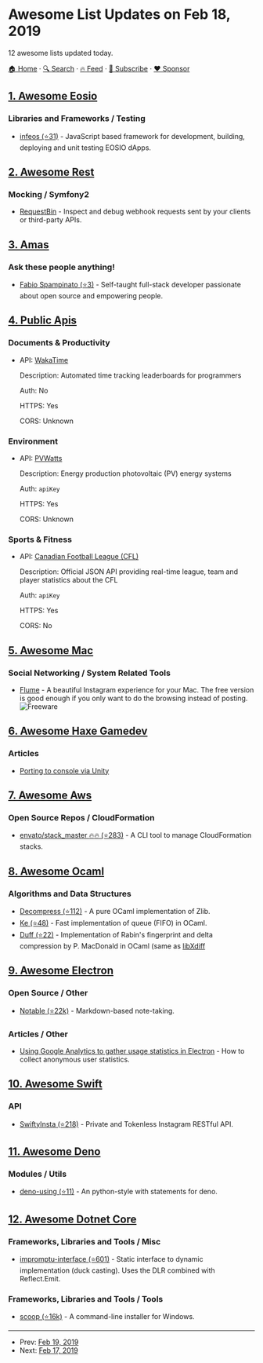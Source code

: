 # Awesome List Updates on Feb 18, 2019

12 awesome lists updated today.

[🏠 Home](/README.md) · [🔍 Search](https://www.trackawesomelist.com/search/) · [🔥 Feed](https://www.trackawesomelist.com/rss.xml) · [📮 Subscribe](https://trackawesomelist.us17.list-manage.com/subscribe?u=d2f0117aa829c83a63ec63c2f&id=36a103854c) · [❤️  Sponsor](https://github.com/sponsors/theowenyoung)



## [1. Awesome Eosio](/content/DanailMinchev/awesome-eosio/README.md)

### Libraries and Frameworks / Testing

*   [infeos (⭐31)](https://github.com/infiniteXLabs/infeos) - JavaScript based framework for development, building, deploying and unit testing EOSIO dApps.

## [2. Awesome Rest](/content/marmelab/awesome-rest/README.md)

### Mocking / Symfony2

*   [RequestBin](https://requestbin.com/) - Inspect and debug webhook requests sent by your clients or third-party APIs.

## [3. Amas](/content/sindresorhus/amas/README.md)

### Ask these people anything!

*   [Fabio Spampinato (⭐3)](https://github.com/fabiospampinato/ama) - Self-taught full-stack developer passionate about open source and empowering people.

## [4. Public Apis](/content/public-apis/public-apis/README.md)

### Documents & Productivity

- API: [WakaTime](https://wakatime.com/developers)

  Description: Automated time tracking leaderboards for programmers

  Auth: No

  HTTPS: Yes

  CORS: Unknown



### Environment

- API: [PVWatts](https://developer.nrel.gov/docs/solar/pvwatts/v6/)

  Description: Energy production photovoltaic (PV) energy systems

  Auth: `apiKey`

  HTTPS: Yes

  CORS: Unknown



### Sports & Fitness

- API: [Canadian Football League (CFL)](http://api.cfl.ca/)

  Description: Official JSON API providing real-time league, team and player statistics about the CFL

  Auth: `apiKey`

  HTTPS: Yes

  CORS: No



## [5. Awesome Mac](/content/jaywcjlove/awesome-mac/README.md)

### Social Networking / System Related Tools

*   [Flume](https://flumeapp.com) - A beautiful Instagram experience for your Mac. The free version is good enough if you only want to do the browsing instead of posting.![Freeware](https://jaywcjlove.github.io/sb/ico/min-free.svg "Freeware")

## [6. Awesome Haxe Gamedev](/content/Dvergar/awesome-haxe-gamedev/README.md)

### Articles

*   [Porting to console via Unity](https://do-games.com/blog/the-adventure-pals-console-tech-part1)

## [7. Awesome Aws](/content/donnemartin/awesome-aws/README.md)

### Open Source Repos / CloudFormation

*   [envato/stack\_master :fire::fire: (⭐283)](https://github.com/envato/stack_master) - A CLI tool to manage CloudFormation stacks.

## [8. Awesome Ocaml](/content/ocaml-community/awesome-ocaml/README.md)

### Algorithms and Data Structures

*   [Decompress (⭐112)](https://github.com/mirage/decompress) - A pure OCaml implementation of Zlib.
*   [Ke (⭐48)](https://github.com/mirage/ke) - Fast implementation of queue (FIFO) in OCaml.
*   [Duff (⭐22)](https://github.com/mirage/duff) - Implementation of Rabin's fingerprint and delta compression by P. MacDonald in OCaml (same as [libXdiff](http://www.xmailserver.org/xdiff-lib.html)

## [9. Awesome Electron](/content/sindresorhus/awesome-electron/README.md)

### Open Source / Other

*   [Notable (⭐22k)](https://github.com/fabiospampinato/notable) - Markdown-based note-taking.

### Articles / Other

*   [Using Google Analytics to gather usage statistics in Electron](https://kilianvalkhof.com/2018/apps/using-google-analytics-to-gather-usage-statistics-in-electron/) - How to collect anonymous user statistics.

## [10. Awesome Swift](/content/matteocrippa/awesome-swift/README.md)

### API

*   [SwiftyInsta (⭐218)](https://github.com/TheM4hd1/SwiftyInsta) - Private and Tokenless Instagram RESTful API.

## [11. Awesome Deno](/content/denolib/awesome-deno/README.md)

### Modules / Utils

*   [deno-using (⭐11)](https://github.com/hayd/deno-using) - An python-style with statements for deno.

## [12. Awesome Dotnet Core](/content/thangchung/awesome-dotnet-core/README.md)

### Frameworks, Libraries and Tools / Misc

*   [impromptu-interface (⭐601)](https://github.com/ekonbenefits/impromptu-interface) - Static interface to dynamic implementation (duck casting). Uses the DLR combined with Reflect.Emit.

### Frameworks, Libraries and Tools / Tools

*   [scoop (⭐16k)](https://github.com/lukesampson/scoop) - A command-line installer for Windows.

---

- Prev: [Feb 19, 2019](/content/2019/02/19/README.md)
- Next: [Feb 17, 2019](/content/2019/02/17/README.md)